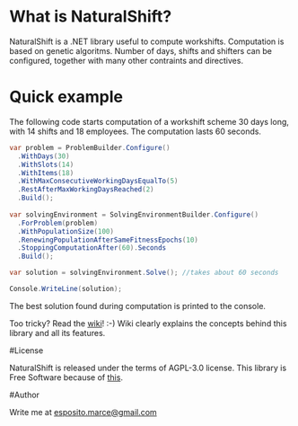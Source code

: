 # What is NaturalShift?
NaturalShift is a .NET library useful to compute workshifts. Computation is based on genetic algoritms. Number of days, shifts and shifters can be configured, together with many other contraints and directives.

# Quick example
The following code starts computation of a workshift scheme 30 days long, with 14 shifts and 18 employees. The computation lasts 60 seconds.

```C#
var problem = ProblemBuilder.Configure()
  .WithDays(30)
  .WithSlots(14)
  .WithItems(18)
  .WithMaxConsecutiveWorkingDaysEqualTo(5)
  .RestAfterMaxWorkingDaysReached(2)
  .Build();
  
var solvingEnvironment = SolvingEnvironmentBuilder.Configure()
  .ForProblem(problem)
  .WithPopulationSize(100)
  .RenewingPopulationAfterSameFitnessEpochs(10)
  .StoppingComputationAfter(60).Seconds
  .Build();

var solution = solvingEnvironment.Solve(); //takes about 60 seconds

Console.WriteLine(solution);
```

The best solution found during computation is printed to the console.

Too tricky? Read the [wiki](https://github.com/supix/NaturalShift/wiki)! :-)
Wiki clearly explains the concepts behind this library and all its features.

#License

NaturalShift is released under the terms of AGPL-3.0 license. This library is Free Software because of [this](https://www.youtube.com/watch?v=DjqGvUcPDZs).

#Author

Write me at esposito.marce@gmail.com
